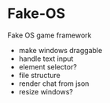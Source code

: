 # Fake-OS
Fake OS game framework

* make windows draggable
* handle text input
* element selector?
* file structure
* render chat from json
* resize windows?